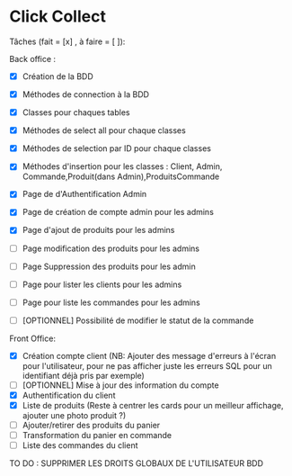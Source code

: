 # Click Collect

Tâches (fait = [x] , à faire = [ ]):

Back office :
- [x] Création de la BDD
- [x] Méthodes de connection à la BDD
- [x] Classes pour chaques tables
- [x] Méthodes de select all pour chaque classes
- [x] Méthodes de selection par ID pour chaque classes
- [X] Méthodes d'insertion pour les classes : Client, Admin, Commande,Produit(dans Admin),ProduitsCommande
- [x] Page de d'Authentification Admin
- [x] Page de création de compte admin pour les admins
- [x] Page d'ajout de produits pour les admins
- [ ] Page modification des produits pour les admins
- [ ] Page Suppression des produits pour les admin
- [ ] Page pour lister les clients pour les admins
- [ ] Page pour liste les commandes pour les admins
- [ ] [OPTIONNEL] Possibilité de modifier le statut de la commande


Front Office:
- [x] Création compte client (NB: Ajouter des message d'erreurs à l'écran pour l'utilisateur, pour ne pas afficher juste les erreurs SQL pour un identifiant déjà pris par exemple)
- [ ] [OPTIONNEL] Mise à jour des information du compte
- [x] Authentification du client 
- [x] Liste de produits (Reste à centrer les cards pour un meilleur affichage, ajouter une photo produit ?)
- [ ] Ajouter/retirer des produits du panier 
- [ ] Transformation du panier en commande
- [ ] Liste des commandes du client

TO DO : SUPPRIMER LES DROITS GLOBAUX DE L'UTILISATEUR BDD
